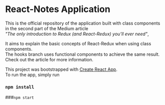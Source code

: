 # React-Notes Application

This is the official repository of the application built with class components in the second part of the Medium article  
_"The only introduction to Redux (and React-Redux) you’ll ever need"_,  


It aims to explain the basic concepts of React-Redux when using class components.  
The hooks branch uses functional components to achieve the same result.  
Check out the article for more information.

This project was bootstrapped with [Create React App](https://github.com/facebook/create-react-app).  
To run the app, simply run  

### `npm install`

###`npm start`


